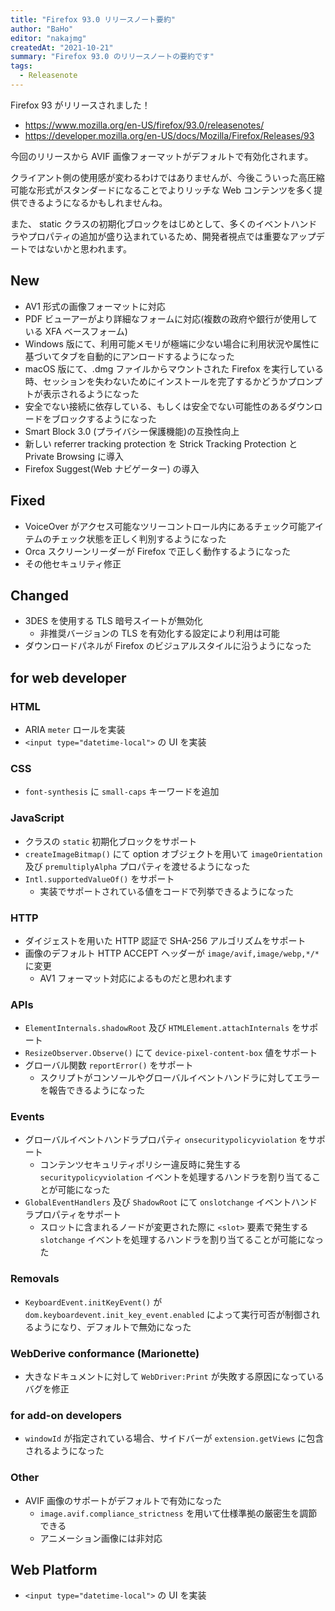 ```yaml
---
title: "Firefox 93.0 リリースノート要約"
author: "BaHo"
editor: "nakajmg"
createdAt: "2021-10-21"
summary: "Firefox 93.0 のリリースノートの要約です"
tags:
  - Releasenote
---
```


Firefox 93 がリリースされました！

- https://www.mozilla.org/en-US/firefox/93.0/releasenotes/
- https://developer.mozilla.org/en-US/docs/Mozilla/Firefox/Releases/93

今回のリリースから AVIF 画像フォーマットがデフォルトで有効化されます。

クライアント側の使用感が変わるわけではありませんが、今後こういった高圧縮可能な形式がスタンダードになることでよりリッチな Web コンテンツを多く提供できるようになるかもしれませんね。

また、 static クラスの初期化ブロックをはじめとして、多くのイベントハンドラやプロパティの追加が盛り込まれているため、開発者視点では重要なアップデートではないかと思われます。

## New

- AV1 形式の画像フォーマットに対応
- PDF ビューアーがより詳細なフォームに対応(複数の政府や銀行が使用している XFA ベースフォーム)
- Windows 版にて、利用可能メモリが極端に少ない場合に利用状況や属性に基づいてタブを自動的にアンロードするようになった
- macOS 版にて、.dmg ファイルからマウントされた Firefox を実行している時、セッションを失わないためにインストールを完了するかどうかプロンプトが表示されるようになった
- 安全でない接続に依存している、もしくは安全でない可能性のあるダウンロードをブロックするようになった
- Smart Block 3.0 (プライバシー保護機能)の互換性向上
- 新しい referrer tracking protection を Strick Tracking Protection と Private Browsing に導入
- Firefox Suggest(Web ナビゲーター) の導入

## Fixed

- VoiceOver がアクセス可能なツリーコントロール内にあるチェック可能アイテムのチェック状態を正しく判別するようになった
- Orca スクリーンリーダーが Firefox で正しく動作するようになった
- その他セキュリティ修正

## Changed

- 3DES を使用する TLS 暗号スイートが無効化
  - 非推奨バージョンの TLS を有効化する設定により利用は可能
- ダウンロードパネルが Firefox のビジュアルスタイルに沿うようになった

## for web developer

### HTML

- ARIA `meter` ロールを実装
- `<input type="datetime-local">` の UI を実装

### CSS

- `font-synthesis` に `small-caps` キーワードを追加

### JavaScript

- クラスの `static` 初期化ブロックをサポート
- `createImageBitmap()` にて option オブジェクトを用いて `imageOrientation` 及び `premultiplyAlpha` プロパティを渡せるようになった
- `Intl.supportedValueOf()` をサポート
  - 実装でサポートされている値をコードで列挙できるようになった

### HTTP

- ダイジェストを用いた HTTP 認証で SHA-256 アルゴリズムをサポート
- 画像のデフォルト HTTP ACCEPT ヘッダーが `image/avif,image/webp,*/*` に変更
  - AV1 フォーマット対応によるものだと思われます

### APIs

- `ElementInternals.shadowRoot` 及び `HTMLElement.attachInternals` をサポート
- `ResizeObserver.Observe()` にて `device-pixel-content-box` 値をサポート
- グローバル関数 `reportError()` をサポート
  - スクリプトがコンソールやグローバルイベントハンドラに対してエラーを報告できるようになった

### Events

- グローバルイベントハンドラプロパティ `onsecuritypolicyviolation` をサポート
  - コンテンツセキュリティポリシー違反時に発生する `securitypolicyviolation` イベントを処理するハンドラを割り当てることが可能になった
- `GlobalEventHandlers` 及び `ShadowRoot` にて `onslotchange` イベントハンドラプロパティをサポート
  - スロットに含まれるノードが変更された際に `<slot>` 要素で発生する `slotchange` イベントを処理するハンドラを割り当てることが可能になった

### Removals

- `KeyboardEvent.initKeyEvent()` が `dom.keyboardevent.init_key_event.enabled` によって実行可否が制御されるようになり、デフォルトで無効になった

### WebDerive conformance (Marionette)

- 大きなドキュメントに対して `WebDriver:Print` が失敗する原因になっているバグを修正

### for add-on developers

- `windowId` が指定されている場合、サイドバーが `extension.getViews` に包含されるようになった

### Other

- AVIF 画像のサポートがデフォルトで有効になった
  - `image.avif.compliance_strictness` を用いて仕様準拠の厳密生を調節できる
  - アニメーション画像には非対応

## Web Platform

- `<input type="datetime-local">` の UI を実装
